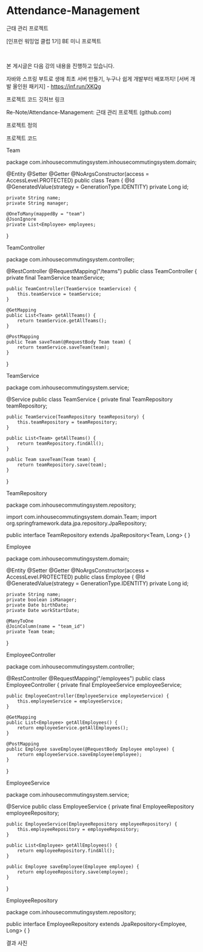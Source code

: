 # Attendance-Management
근태 관리 프로젝트

[인프런 워밍업 클럽 1기] BE 미니 프로젝트

 

본 게시글은 다음 강의 내용을 진행하고 있습니다.

자바와 스프링 부트로 생애 최초 서버 만들기, 누구나 쉽게 개발부터 배포까지! [서버 개발 올인원 패키지] - https://inf.run/XKQg

프로젝트 코드 깃허브 링크

Re-Note/Attendance-Management: 근태 관리 프로젝트 (github.com)

프로젝트 정의

프로젝트 코드

Team

package com.inhousecommutingsystem.inhousecommutingsystem.domain;

@Entity
@Setter
@Getter
@NoArgsConstructor(access = AccessLevel.PROTECTED)
public class Team {
    @Id
    @GeneratedValue(strategy = GenerationType.IDENTITY)
    private Long id;

    private String name;
    private String manager;

    @OneToMany(mappedBy = "team")
    @JsonIgnore
    private List<Employee> employees;

}

TeamController

package com.inhousecommutingsystem.controller;

@RestController
@RequestMapping("/teams")
public class TeamController {
    private final TeamService teamService;

    public TeamController(TeamService teamService) {
        this.teamService = teamService;
    }

    @GetMapping
    public List<Team> getAllTeams() {
        return teamService.getAllTeams();
    }

    @PostMapping
    public Team saveTeam(@RequestBody Team team) {
        return teamService.saveTeam(team);
    }
}

TeamService

package com.inhousecommutingsystem.service;

@Service
public class TeamService {
    private final TeamRepository teamRepository;

    public TeamService(TeamRepository teamRepository) {
        this.teamRepository = teamRepository;
    }

    public List<Team> getAllTeams() {
        return teamRepository.findAll();
    }

    public Team saveTeam(Team team) {
        return teamRepository.save(team);
    }
}

TeamRepository

package com.inhousecommutingsystem.repository;

import com.inhousecommutingsystem.domain.Team;
import org.springframework.data.jpa.repository.JpaRepository;

public interface TeamRepository extends JpaRepository<Team, Long> {
}

Employee

package com.inhousecommutingsystem.domain;

@Entity
@Setter
@Getter
@NoArgsConstructor(access = AccessLevel.PROTECTED)
public class Employee {
    @Id
    @GeneratedValue(strategy = GenerationType.IDENTITY)
    private Long id;

    private String name;
    private boolean isManager;
    private Date birthDate;
    private Date workStartDate;

    @ManyToOne
    @JoinColumn(name = "team_id")
    private Team team;
}

EmployeeController

package com.inhousecommutingsystem.controller;

@RestController
@RequestMapping("/employees")
public class EmployeeController {
    private final EmployeeService employeeService;

    public EmployeeController(EmployeeService employeeService) {
        this.employeeService = employeeService;
    }

    @GetMapping
    public List<Employee> getAllEmployees() {
        return employeeService.getAllEmployees();
    }

    @PostMapping
    public Employee saveEmployee(@RequestBody Employee employee) {
        return employeeService.saveEmployee(employee);
    }
}

EmployeeService

package com.inhousecommutingsystem.service;

@Service
public class EmployeeService {
    private final EmployeeRepository employeeRepository;

    public EmployeeService(EmployeeRepository employeeRepository) {
        this.employeeRepository = employeeRepository;
    }

    public List<Employee> getAllEmployees() {
        return employeeRepository.findAll();
    }

    public Employee saveEmployee(Employee employee) {
        return employeeRepository.save(employee);
    }
}

EmployeeRepository

package com.inhousecommutingsystem.repository;

public interface EmployeeRepository extends JpaRepository<Employee, Long> {
}

결과 사진


